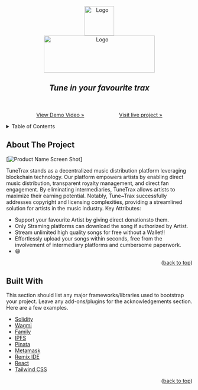 <div align="center">
    <img src="https://res.cloudinary.com/dow2w1ps0/image/upload/v1709141770/Logo_of_music_website_kbor0i.png" alt="Logo" width="80" height="80">
</div>
<div align="center">
     <img src="https://res.cloudinary.com/dow2w1ps0/image/upload/v1709141611/new-website-name_ibtthi.png" alt="Logo" width="300" height="100">
  </a>

  <p align="center">
    <h2><i>Tune in your favourite trax</i></h2>
    <br />
    <br />
    <a href="https://github.com/othneildrew/Best-README-Template">View Demo Video »</a>&nbsp;&nbsp;&nbsp;&nbsp;&nbsp;&nbsp;&nbsp;&nbsp;&nbsp;&nbsp;&nbsp;&nbsp;&nbsp;&nbsp;&nbsp;&nbsp;&nbsp;&nbsp;&nbsp;&nbsp;&nbsp;&nbsp;&nbsp;
    <a href="https://github.com/othneildrew/Best-README-Template">Visit live project »</a>
    
  </p>
</div>



<!-- TABLE OF CONTENTS -->
<details>
  <summary>Table of Contents</summary>
  <ol>
    <li>
      <a href="#about-the-project">About The Project</a>
    </li>
     <li>
         <a href="#built-with">Built With</a>
     </li> 
  </ol>
</details>



<!-- ABOUT THE PROJECT -->
## About The Project

[![Product Name Screen Shot][ss1-url]]

TuneTrax stands as a decentralized music distribution platform leveraging blockchain technology. Our platform empowers artists by enabling direct music distribution, transparent royalty management, and direct fan engagement. By eliminating intermediaries, TuneTrax allows artists to maximize their earning potential. Notably, Tune~Trax successfully addresses copyright and licensing complexities, providing a streamlined solution for artists in the music industry.
Key Attributes:
* Support your favourite Artist by giving direct donationsto them.
* Only Straming platforms can download the song if authorized by Artist.
* Stream unlimited high quality songs for free without a Wallet!!
* Effortlessly upload your songs within seconds, free from the involvement of intermediary platforms and cumbersome paperwork.
*  :smile:

<p align="right">(<a href="#readme-top">back to top</a>)</p>



## Built With

This section should list any major frameworks/libraries used to bootstrap your project. Leave any add-ons/plugins for the acknowledgements section. Here are a few examples.

* [Solidity][Solidity-url]
* [Wagmi][Wagmi-url]
* [Family][Family-url]
* [IPFS][ipfs-url]
* [Pinata][pinata-url]
* [Metamask][Metamask-url]
* [Remix IDE][Remix-url]
* [React][React-url]
* [Tailwind CSS][Tailwind-url]
 






<p align="right">(<a href="#readme-top">back to top</a>)</p>



<!-- MARKDOWN LINKS & IMAGES -->
<!-- https://www.markdownguide.org/basic-syntax/#reference-style-links -->
[React-url]: https://reactjs.org/
[Solidity-url]: https://soliditylang.org/
[Wagmi-url]: https://wagmi.sh/
[Family-url]: https://family.co/
[Metamask-url]: https://metamask.io/
[Tailwind-url]: https://tailwindcss.com/
[Remix-url]: https://remix-project.org/
[ipfs-url]: https://ipfs.tech/
[pinata-url]: https://www.pinata.cloud/

[ss1-url]: https://res.cloudinary.com/dow2w1ps0/image/upload/v1709271498/Screenshot_2024-03-01_110351_m5bvfq.png
[ss2-url]: https://res.cloudinary.com/dow2w1ps0/image/upload/v1709271497/Screenshot_2024-03-01_110225_t5wj2w.png
[ss3-url]: https://res.cloudinary.com/dow2w1ps0/image/upload/v1709271496/Screenshot_2024-03-01_110654_hclf1y.png
[ss4-url]: https://res.cloudinary.com/dow2w1ps0/image/upload/v1709271496/Screenshot_2024-03-01_110538_btjugy.png
